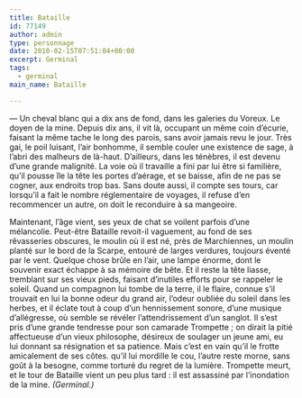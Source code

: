 ```yaml
---
title: Bataille
id: 77149
author: admin
type: personnage
date: 2010-02-15T07:51:04+00:00
excerpt: Germinal
tags:
  - germinal
main_name: Bataille

---
```

— Un cheval blanc qui a dix ans de fond, dans les galeries du Voreux. Le doyen de la mine. Depuis dix ans, il vit là, occupant un même coin d&rsquo;écurie, faisant la même tache le long des parois, sans avoir jamais revu le jour. Très gai, le poil luisant, l&rsquo;air bonhomme, il semble couler une existence de sage, à l&rsquo;abri des malheurs de là-haut. D&rsquo;ailleurs, dans les ténèbres, il est devenu d&rsquo;une grande malignité. La voie où il travaille a fini par lui être si familière, qu&rsquo;il pousse île la tête les portes d&rsquo;aérage, et se baisse, afin de ne pas se cogner, aux endroits trop bas. Sans doute aussi, il compte ses tours, car lorsqu&rsquo;il a fait le nombre réglementaire de voyages, il refuse d&rsquo;en recommencer un autre, on doit le reconduire à sa mangeoire.

Maintenant, l&rsquo;âge vient, ses yeux de chat se voilent parfois d&rsquo;une mélancolie. Peut-être Bataille revoit-il vaguement, au fond de ses rêvasseries obscures, le moulin où il est né, près de Marchiennes, un moulin planté sur le bord de la Scarpe, entouré de larges verdures, toujours éventé par le vent. Quelque chose brûle en l&rsquo;air, une lampe énorme, dont le souvenir exact échappe à sa mémoire de bête. Et il reste la tête liasse, tremblant sur ses vieux pieds, faisant d&rsquo;inutiles efforts pour se rappeler le soleil. Quand un compagnon lui tombe de la terre, il le flaire, connue s&rsquo;il trouvait en lui la bonne odeur du grand air, l&rsquo;odeur oubliée du soleil dans les herbes, et il éclate tout à coup d&rsquo;un hennissement sonore, d&rsquo;une musique d&rsquo;allégresse, où semble se révéler l&rsquo;attendrissement d&rsquo;un sanglot. Il s&rsquo;est pris d&rsquo;une grande tendresse pour son camarade Trompette ; on dirait la pitié affectueuse d&rsquo;un vieux philosophe, désireux de soulager un jeune ami, eu lui donnant sa résignation et sa patience. Mais c&rsquo;est en vain qu&rsquo;il le frotte amicalement de ses côtes. qu&rsquo;il lui mordille le cou, l&rsquo;autre reste morne, sans goût à la besogne, comme torturé du regret de la lumière. Trompette meurt, et le tour de Bataille vient un peu plus tard : il est assassiné par l&rsquo;inondation de la mine. _(Germinal.)_